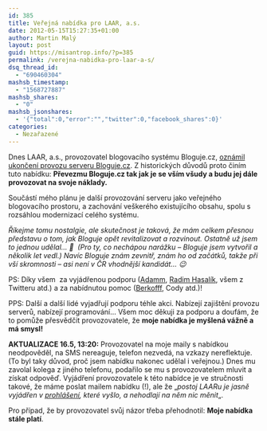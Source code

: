 ```yaml
---
id: 385
title: Veřejná nabídka pro LAAR, a.s.
date: 2012-05-15T15:27:35+01:00
author: Martin Malý
layout: post
guid: https://misantrop.info/?p=385
permalink: /verejna-nabidka-pro-laar-a-s/
dsq_thread_id:
  - "690460304"
mashsb_timestamp:
  - "1568727887"
mashsb_shares:
  - "0"
mashsb_jsonshares:
  - '{"total":0,"error":"","twitter":0,"facebook_shares":0}'
categories:
  - Nezařazené
---
```

Dnes LAAR, a.s., provozovatel blogovacího systému Bloguje.cz, [oznámil ukončení provozu serveru Bloguje.cz](https://bloguje.bloguje.cz/928564-ukonceni-provozu-bloguje-k-30-6-2012.php). Z historických důvodů proto činím tuto nabídku: **Převezmu Bloguje.cz tak jak je se vším všudy a budu jej dále provozovat na svoje náklady.**

<!--more-->

Součástí mého plánu je další provozování serveru jako veřejného blogovacího prostoru, a zachování veškerého existujícího obsahu, spolu s rozsáhlou modernizací celého systému.

_Říkejme tomu nostalgie, ale skutečnost je taková, že mám celkem přesnou představu o tom, jak Bloguje opět revitalizovat a rozvinout. Ostatně už jsem to jednou udělal&#8230; 🙂  (Pro ty, co nechápou narážku &#8211; Bloguje jsem vytvořil a několik let vedl.) Navíc Bloguje znám zevnitř, znám ho od začátků, takže při vší skromnosti &#8211; asi není v ČR vhodnější kandidát&#8230; 😉_

PS: Díky všem  za vyjádřenou podporu ([Adamm](https://www.facebook.com/zbiejczuk/posts/387952581256158), [Radim Hasalík](https://www.facebook.com/hasalik/posts/411346598885645), všem z Twitteru atd.) a za nabídnutou pomoc ([Berkofff](https://twitter.com/Berkofff/status/202405974236082178), Cody atd.)!

PPS: Další a další lidé vyjadřují podporu téhle akci. Nabízejí zajištění provozu serverů, nabízejí programování&#8230; Všem moc děkuji za podporu a doufám, že to pomůže přesvědčit provozovatele, že **moje nabídka je myšlená vážně a má smysl!**

**AKTUALIZACE 16.5, 13:20:** Provozovatel na moje maily s nabídkou neodpověděl, na SMS nereaguje, telefon nezvedá, na vzkazy nereflektuje. (To byl taky důvod, proč jsem nabídku nakonec udělal i veřejnou.) Dnes mu zavolal kolega z jiného telefonu, podařilo se mu s provozovatelem mluvit a získat odpověď. Vyjádření provozovatele k této nabídce je ve stručnosti takové, že máme poslat mailem nabídku (!), ale že &#8222;_postoj LAARu je jasně vyjádřen v [prohlášení](https://bloguje.bloguje.cz/928564-ukonceni-provozu-bloguje-k-30-6-2012.php), které vyšlo, a nehodlají na něm nic měnit_&#8222;.

Pro případ, že by provozovatel svůj názor třeba přehodnotil: **Moje nabídka stále platí**.